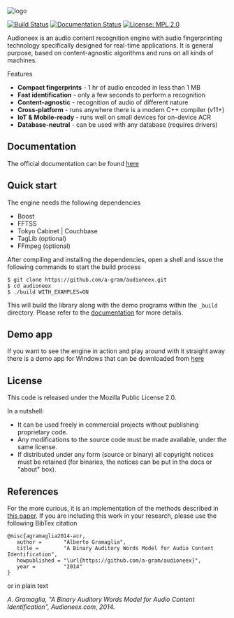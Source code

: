 
![logo](https://www.audioneex.com/wp-content/uploads/2019/05/logo_280.png)

[![Build Status](https://travis-ci.org/a-gram/audioneex.svg?branch=master)](https://travis-ci.org/a-gram/audioneex)
[![Documentation Status](https://readthedocs.org/projects/audioneex/badge/?version=latest)](https://audioneex.readthedocs.io/en/latest/?badge=latest)
[![License: MPL 2.0](https://img.shields.io/badge/License-MPL%202.0-brightgreen.svg)](https://opensource.org/licenses/MPL-2.0)


Audioneex is an audio content recognition engine with audio fingerprinting
technology specifically designed for real-time applications. It is general 
purpose, based on content-agnostic algorithms and runs on all kinds of machines.

Features

- **Compact fingerprints** - 1 hr of audio encoded in less than 1 MB
- **Fast identification** - only a few seconds to perform a recognition
- **Content-agnostic** - recognition of audio of different nature
- **Cross-platform** - runs anywhere there is a modern C++ compiler (v11+)
- **IoT & Mobile-ready** - runs well on small devices for on-device ACR
- **Database-neutral** - can be used with any database (requires drivers)


## Documentation

The official documentation can be found [here](https://audioneex.readthedocs.io)


## Quick start

The engine needs the following dependencies

- Boost
- FFTSS
- Tokyo Cabinet | Couchbase
- TagLib  (optional)
- FFmpeg  (optional)

After compiling and installing the dependencies, open a shell and issue the 
following commands to start the build process

    $ git clone https://github.com/a-gram/audioneex.git
    $ cd audioneex
    $ ./build WITH_EXAMPLES=ON

This will build the library along with the demo programs within the `_build` directory. 
Please refer to the [documentation](https://audioneex.readthedocs.io) for more 
details.


## Demo app

If you want to see the engine in action and play around with it straight away
there is a demo app for Windows that can be downloaded from [here](https://www.audioneex.com/downloads/)


## License

This code is released under the Mozilla Public License 2.0.

In a nutshell:

- It can be used freely in commercial projects without publishing proprietary code.
- Any modifications to the source code must be made available, under the same license.
- If distributed under any form (source or binary) all copyright notices must be 
  retained (for binaries, the notices can be put in the docs or "about" box).


## References

For the more curious, it is an implementation of the methods described
in [this paper](https://www.dropbox.com/s/0qvfq2o53uudaqx/agramaglia_acr_paper_2014.pdf).
If you are including this work in your research, please use the following BibTex citation

    @misc{agramaglia2014-acr,
       author =       "Alberto Gramaglia",
       title =        "A Binary Auditory Words Model for Audio Content Identification",
       howpublished = "\url{https://github.com/a-gram/audioneex}",
       year =         "2014"
    }

or in plain text

_A. Gramaglia, "A Binary Auditory Words Model for Audio Content Identification", Audioneex.com, 2014._
